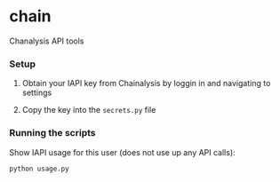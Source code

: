 # chain
Chanalysis API tools

### Setup
1. Obtain your IAPI key from Chainalysis by loggin in and navigating to settings

2. Copy the key into the ```secrets.py``` file

### Running the scripts
Show IAPI usage for this user (does not use up any API calls):
```bash
python usage.py
```
